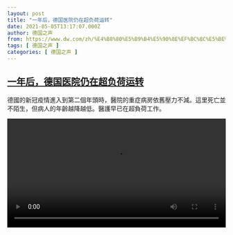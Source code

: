 ```yaml
---
layout: post
title: "一年后，德国医院仍在超负荷运转"
date: 2021-05-05T13:17:07.000Z
author: 德国之声
from: https://www.dw.com/zh/%E4%B8%80%E5%B9%B4%E5%90%8E%EF%BC%8C%E5%BE%B7%E5%9B%BD%E5%8C%BB%E9%99%A2%E4%BB%8D%E5%9C%A8%E8%B6%85%E8%B4%9F%E8%8D%B7%E8%BF%90%E8%BD%AC/a-57435817
tags: [ 德国之声 ]
categories: [ 德国之声 ]
---
```

<!--1620220627000-->
[一年后，德国医院仍在超负荷运转](https://www.dw.com/zh/%E4%B8%80%E5%B9%B4%E5%90%8E%EF%BC%8C%E5%BE%B7%E5%9B%BD%E5%8C%BB%E9%99%A2%E4%BB%8D%E5%9C%A8%E8%B6%85%E8%B4%9F%E8%8D%B7%E8%BF%90%E8%BD%AC/a-57435817)
------

<div>
<p>德國的新冠疫情進入到第二個年頭時，醫院的重症病房依舊壓力不減。這里死亡並不陌生，但病人的年齡越降越低。醫護早已在超負荷工作。</small></p><video src="https://tvdownloaddw-a.akamaihd.net/dwtv_video/flv/vdt_zh/2021/bchi210505_001_arzt_01r_sd_sor.mp4" controls style="width:100%"></video>
</div>
